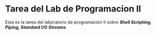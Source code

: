 # Tarea del Lab de Programacion II
Esta es la tarea del laboratorio de programación II sobre ***Shell Scripting, Piping, Standard I/O Streams*** 
